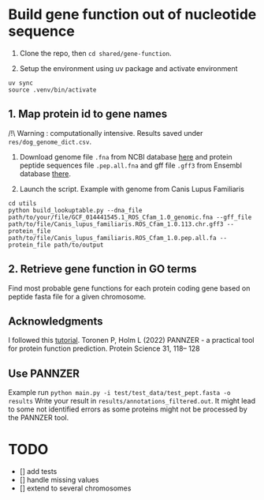 # Build gene function out of nucleotide sequence

1. Clone the repo, then `cd shared/gene-function`.

2. Setup the environment using uv package and activate environment
```
uv sync
source .venv/bin/activate
```

## 1. Map protein id to gene names

/!\ Warning : computationally intensive.
Results saved under `res/dog_genome_dict.csv`.

1. Download genome file `.fna` from NCBI database [here](https://www.ncbi.nlm.nih.gov/datasets/genome/GCF_014441545.1/) and protein peptide sequences file `.pep.all.fna` and gff file `.gff3` from Ensembl database [there](https://ftp.ensembl.org/pub/release-113/gff3/canis_lupus_familiaris/).

2. Launch the script. Example with genome from Canis Lupus Familiaris
```
cd utils
python build_lookuptable.py --dna_file path/to/your/file/GCF_014441545.1_ROS_Cfam_1.0_genomic.fna --gff_file path/to/file/Canis_lupus_familiaris.ROS_Cfam_1.0.113.chr.gff3 --protein_file path/to/file/Canis_lupus_familiaris.ROS_Cfam_1.0.pep.all.fa --protein_file path/to/output
```

## 2. Retrieve gene function in GO terms

Find most probable gene functions for each protein coding gene based on peptide fasta file for a given chromosome. 

## Acknowledgments

I followed this [tutorial](http://ekhidna2.biocenter.helsinki.fi/sanspanz/).
Toronen P, Holm L (2022) PANNZER - a practical tool for protein function prediction. Protein Science 31, 118– 128

## Use PANNZER

Example run `python main.py -i test/test_data/test_pept.fasta -o results`
Write your result in `results/annotations_filtered.out`. 
It might lead to some not identified errors as some proteins might not be processed by the PANNZER tool. 

# TODO

- [] add tests
- [] handle missing values
- [] extend to several chromosomes

